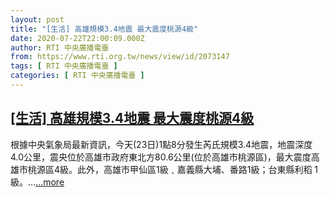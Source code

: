 ```yaml
---
layout: post
title: "[生活] 高雄規模3.4地震 最大震度桃源4級"
date: 2020-07-22T22:00:09.000Z
author: RTI 中央廣播電臺
from: https://www.rti.org.tw/news/view/id/2073147
tags: [ RTI 中央廣播電臺 ]
categories: [ RTI 中央廣播電臺 ]
---
```

<!--1595455209000-->
[[生活] 高雄規模3.4地震 最大震度桃源4級](https://www.rti.org.tw/news/view/id/2073147)
------

<div>
根據中央氣象局最新資訊，今天(23日)1點8分發生芮氏規模3.4地震，地震深度4.0公里，震央位於高雄市政府東北方80.6公里(位於高雄市桃源區)，最大震度高雄市桃源區4級。此外，高雄市甲仙區1級﹑嘉義縣大埔、番路1級；台東縣利稻 1級。...<a target="_blank" href="https://www.rti.org.tw/news/view/id/2073147">...more</a>
</div>
